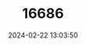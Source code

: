 ---
title: "16686"
category: "Peromyscus polius"
draft: false
date: 2024-02-22 13:03:50
languages:
  English: ["Chihuahuan Mouse", "Chihuahuan Deer Mouse"]
  Spanish; Castilian: ["ratón del Desierto Chihuahuense"]
---